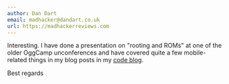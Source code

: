```yaml
---
author: Dan Dart
email: madhacker@dandart.co.uk
url: https://madhackerreviews.com
---
```


Interesting. I have done a presentation on "rooting and ROMs" at one of the older OggCamp unconferences and have covered quite a few mobile-related things in my blog posts in my [code blog](https://blog.jolharg.com).

Best regards